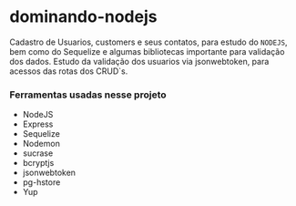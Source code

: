 # dominando-nodejs

Cadastro de Usuarios, customers e seus contatos, para estudo do `NODEJS`, bem como do Sequelize e algumas bibliotecas importante para validação dos dados.
Estudo da validação dos usuarios via jsonwebtoken, para acessos das rotas dos CRUD`s.

### Ferramentas usadas nesse projeto

* NodeJS
* Express
* Sequelize
* Nodemon
* sucrase
&nbsp;
* bcryptjs
* jsonwebtoken
* pg-hstore
* Yup
